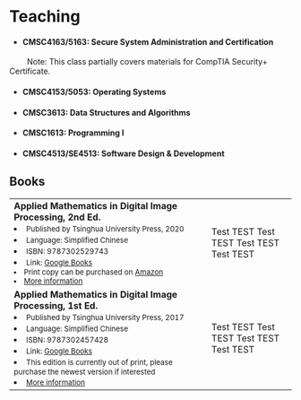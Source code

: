 # Teaching

- <h4 id="SSA">CMSC4163/5163: Secure System Administration and Certification</h4>

<p> &nbsp; &nbsp; &nbsp; &nbsp; Note: This class partially covers materials for CompTIA Security+ Certificate. </p>

- <h4 id="OS">CMSC4153/5053: Operating Systems</h4>

- <h4 id="DS">CMSC3613: Data Structures and Algorithms</h4>

- <h4 id="P1">CMSC1613: Programming I</h4>

- <h4 id="SDD">CMSC4513/SE4513: Software Design & Development</h4>

##  <b> Books </b>

<table align=center>
<tr>
    <td width="70%">
    <font size=3> <b> Applied Mathematics in Digital Image Processing, 2nd Ed. </b> </font> <br>
    <li> <font size=2> Published by Tsinghua University Press, 2020</font> </li>
    <li> <font size=2> Language: Simplified Chinese</font> </li>
    <li> <font size=2> ISBN: 9787302529743 </font> </li>
    <li> <font size=2> Link: <a href="https://www.google.com/books/edition/%E5%9B%BE%E5%83%8F%E5%A4%84%E7%90%86%E4%B8%AD%E7%9A%84%E6%95%B0%E5%AD%A6%E4%BF%AE%E7%82%BC_%E7%AC%AC2%E7%89%88/UUNgEAAAQBAJ?hl=en&gbpv=0"> Google Books </a> </fonst> </li>
    <li> <font size=2> Print copy can be purchased on <a href="https://www.amazon.com/dp/7302529744/ref=olp-opf-redir?aod=1&condition=new&tag=bookfinder-test-b2-20"> Amazon</a> </font> </li>
    <li> <font size=2> <a href="http://www.tup.tsinghua.edu.cn/booksCenter/book_08302801.html">More information</a> </font> </li>
    </td>
    <td width="30%"> Test TEST Test TEST Test TEST Test TEST </td>
</tr>
<tr>
    <td width="70%">
    <font size=3> <b> Applied Mathematics in Digital Image Processing, 1st Ed. </b> </font> <br>
    <li> <font size=2> Published by Tsinghua University Press, 2017 </font> </li>
    <li> <font size=2> Language: Simplified Chinese </font> </li>
    <li> <font size=2> ISBN: 9787302457428 </font> </li>
    <li> <font size=2> Link: <a href="https://www.google.com/books/edition/%E5%9B%BE%E5%83%8F%E5%A4%84%E7%90%86%E4%B8%AD%E7%9A%84%E6%95%B0%E5%AD%A6%E4%BF%AE%E7%82%BC/bTT_wQEACAAJ?hl=en"> Google Books </a> </font> </li>
    <li> <font size=2> This edition is currently out of print, please purchase the newest version if interested </font> </li>
    <li> <font size=2> <a href="http://www.tup.tsinghua.edu.cn/booksCenter/book_07100101.html">More information</a> </font> </li>
    </td>
    <td width="30%">  Test TEST Test TEST Test TEST Test TEST </td>
</tr>
</table>
